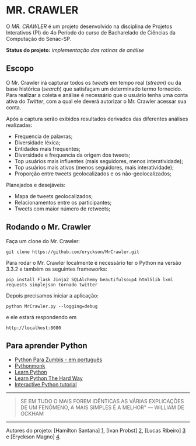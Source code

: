 ﻿MR. CRAWLER
================================

O _MR. CRAWLER_ é um projeto desenvolvido na disciplina de Projetos Interativos (PI) do 4o Período do curso de Bacharelado de Ciências da Computação do Senac-SP.

**Status do projeto:** _implementação das rotinas de análise_

Escopo
----------------------
O Mr. Crawler irá capturar todos os _tweets_ em tempo real (_stream_) ou da base histórica (_search_) que satisfaçam um determinado termo fornecido.
Para realizar a coleta e análise é necessário que o usuário tenha uma conta ativa do _Twitter_, com a qual ele deverá autorizar o Mr. Crawler acessar sua conta.

Após a captura serão exibidos resultados derivados das diferentes análises realizadas:

* Frequencia de palavras;
* Diversidade léxica;
* Entidades mais frequentes;
* Diversidade e frequencia da origem dos tweets;
* Top usuários mais influentes (mais seguidores, menos interatividade);
* Top usuários mais ativos (menos seguidores, mais interatividade);
* Proporção entre tweets geolocalizados e os não-geolocalizados;

Planejados e desejáveis:

* Mapa de tweets geolocalizados;
* Relacionamentos entre os participantes;
* Tweets com maior número de retweets;

Rodando o Mr. Crawler
----------------------

Faça um clone do Mr. Crawler:

```
git clone https://github.com/eryckson/MrCrawler.git
```

Para rodar o Mr. Crawler localmente é necessário ter o Python na versão 3.3.2 e também os seguintes frameworks:

```
pip install Flask Jinja2 SQLAlchemy beautifulsoup4 html5lib lxml requests simplejson tornado twitter
```

Depois precisamos iniciar a aplicação:

```
python MrCrawler.py --logging=debug
```

e ele estará respondendo em

```
http://localhost:8080
```

Para aprender Python
----------------------
* [Python Para Zumbis - em português](http://pycursos.com/python-para-zumbis/)
* [Pythonmonk](http://pythonmonk.com)
* [Learn Python](http://docs.python-guide.org/en/latest/intro/learning/)
* [Learn Python The Hard Way](http://learnpythonthehardway.org/book/)
* [Interactive Python tutorial](http://www.learnpython.org)

----------------------

> SE EM TUDO O MAIS FOREM IDÊNTICAS AS VÁRIAS EXPLICAÇÕES DE UM FENÔMENO, A MAIS SIMPLES É A MELHOR" — WILLIAM DE OCKHAM

----------------------

Autores do projeto: [Hamilton Santana] [1],
[Ivan Probst] [2], [Lucas Ribeiro] [3] e [Eryckson Magno] [4].

  [1]: https://github.com/HamiltonSantana "hamilton@github"
  [2]: https://github.com/20ivan "ivan@github"
  [3]: https://github.com/Lux-Celeste "lucas@github"
  [4]: https://github.com/eryckson "eryckson@github"
